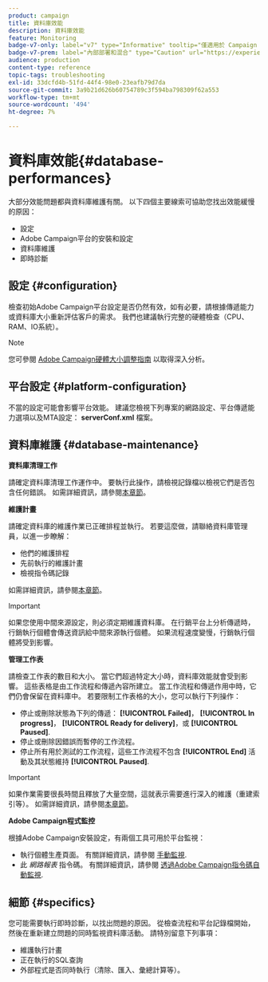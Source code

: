 ```yaml
---
product: campaign
title: 資料庫效能
description: 資料庫效能
feature: Monitoring
badge-v7-only: label="v7" type="Informative" tooltip="僅適用於 Campaign Classic v7"
badge-v7-prem: label="內部部署和混合" type="Caution" url="https://experienceleague.adobe.com/docs/campaign-classic/using/installing-campaign-classic/architecture-and-hosting-models/hosting-models-lp/hosting-models.html?lang=zh-Hant" tooltip="僅適用於內部部署和混合部署"
audience: production
content-type: reference
topic-tags: troubleshooting
exl-id: 33dcfd4b-51fd-44f4-98e0-23eafb79d7da
source-git-commit: 3a9b21d626b60754789c3f594ba798309f62a553
workflow-type: tm+mt
source-wordcount: '494'
ht-degree: 7%

---
```


# 資料庫效能{#database-performances}



大部分效能問題都與資料庫維護有關。 以下四個主要線索可協助您找出效能緩慢的原因：

* 設定
* Adobe Campaign平台的安裝和設定
* 資料庫維護
* 即時診斷

## 設定 {#configuration}

檢查初始Adobe Campaign平台設定是否仍然有效，如有必要，請根據傳遞能力或資料庫大小重新評估客戶的需求。 我們也建議執行完整的硬體檢查（CPU、RAM、IO系統）。

>[!NOTE]
>
>您可參閱 [Adobe Campaign硬體大小調整指南](https://helpx.adobe.com/tw/campaign/kb/hardware-sizing-guide.html) 以取得深入分析。

## 平台設定 {#platform-configuration}

不當的設定可能會影響平台效能。 建議您檢視下列專案的網路設定、平台傳遞能力選項以及MTA設定： **serverConf.xml** 檔案。

## 資料庫維護 {#database-maintenance}

**資料庫清理工作**

請確定資料庫清理工作運作中。 要執行此操作，請檢視記錄檔以檢視它們是否包含任何錯誤。 如需詳細資訊，請參閱[本章節](../../production/using/database-cleanup-workflow.md)。

**維護計畫**

請確定資料庫的維護作業已正確排程並執行。 若要這麼做，請聯絡資料庫管理員，以進一步瞭解：

* 他們的維護排程
* 先前執行的維護計畫
* 檢視指令碼記錄

如需詳細資訊，請參閱[本章節](../../production/using/recommendations.md)。

>[!IMPORTANT]
>
>如果您使用中間來源設定，則必須定期維護資料庫。 在行銷平台上分析傳遞時，行銷執行個體會傳送資訊給中間來源執行個體。 如果流程速度變慢，行銷執行個體將受到影響。

**管理工作表**

請檢查工作表的數目和大小。 當它們超過特定大小時，資料庫效能就會受到影響。 這些表格是由工作流程和傳遞內容所建立。 當工作流程和傳遞作用中時，它們仍會保留在資料庫中。 若要限制工作表格的大小，您可以執行下列操作：

* 停止或刪除狀態為下列的傳遞： **[!UICONTROL Failed]**， **[!UICONTROL In progress]**， **[!UICONTROL Ready for delivery]**，或 **[!UICONTROL Paused]**.
* 停止或刪除因錯誤而暫停的工作流程。
* 停止所有用於測試的工作流程，這些工作流程不包含 **[!UICONTROL End]** 活動及其狀態維持 **[!UICONTROL Paused]**.

>[!IMPORTANT]
>
>如果作業需要很長時間且釋放了大量空間，這就表示需要進行深入的維護（重建索引等）。 如需詳細資訊，請參閱[本章節](../../production/using/recommendations.md)。

**Adobe Campaign程式監控**

根據Adobe Campaign安裝設定，有兩個工具可用於平台監視：

* 執行個體生產頁面。 有關詳細資訊，請參閱 [手動監視](../../production/using/monitoring-processes.md#manual-monitoring).
* 此 *網路報表* 指令碼。 有關詳細資訊，請參閱 [透過Adobe Campaign指令碼自動監視](../../production/using/monitoring-processes.md#automatic-monitoring-via-adobe-campaign-scripts).

## 細節 {#specifics}

您可能需要執行即時診斷，以找出問題的原因。 從檢查流程和平台記錄檔開始，然後在重新建立問題的同時監視資料庫活動。 請特別留意下列事項：

* 維護執行計畫
* 正在執行的SQL查詢
* 外部程式是否同時執行（清除、匯入、彙總計算等）。
